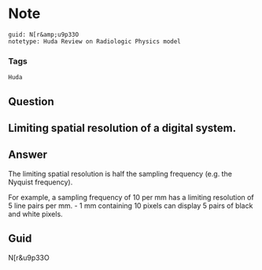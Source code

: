 # Note
```
guid: N[r&amp;u9p33O
notetype: Huda Review on Radiologic Physics model
```

### Tags
```
Huda
```

## Question
<h2>Limiting spatial resolution of a digital system.</h2>

## Answer
<section>
<p>The limiting spatial resolution is half the sampling frequency (e.g. the Nyquist frequency).</p>
<p>For example, a sampling frequency of 10 per mm has a limiting resolution of 5 line pairs per mm.
- 1 mm containing 10 pixels can display 5 pairs of black and white pixels.</p>

</section>

## Guid
N[r&u9p33O
